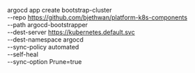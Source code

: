 argocd app create bootstrap-cluster \
--repo https://github.com/bjethwan/platform-k8s-components \
--path argocd-bootstrapper \
--dest-server https://kubernetes.default.svc  \
--dest-namespace argocd  \
--sync-policy automated \
--self-heal \
--sync-option Prune=true



